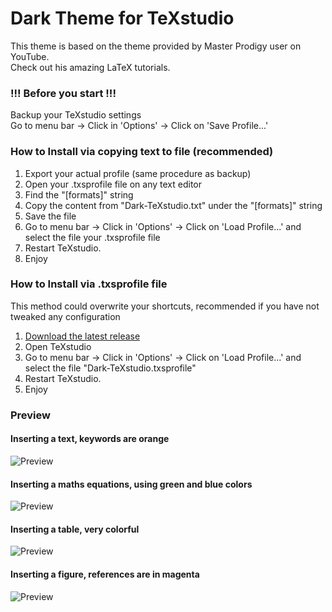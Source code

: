 # Dark Theme for TeXstudio

This theme is based on the theme provided by Master Prodigy user on YouTube.<br/>
Check out his amazing LaTeX tutorials.

### !!! Before you start !!! 
Backup your TeXstudio settings  
Go to menu bar -> Click in 'Options'  -> Click on 'Save Profile...'

### How to Install via copying text to file (recommended)

1. Export your actual profile (same procedure as backup)
2. Open your .txsprofile file on any text editor
3. Find the "[formats]" string
4. Copy the content from "Dark-TeXstudio.txt" under the "[formats]" string
5. Save the file
3. Go to menu bar -> Click in 'Options'  -> Click on 'Load Profile...' and select the file your .txsprofile file
6. Restart TeXstudio.
7. Enjoy

### How to Install via .txsprofile file

This method could overwrite your shortcuts, recommended if you have not tweaked any configuration

1. [Download the latest release](https://github.com/hasecilu/Dark-TeXstudio/archive/master.zip)
2. Open TeXstudio
3. Go to menu bar -> Click in 'Options'  -> Click on 'Load Profile...' and select the file "Dark-TeXstudio.txsprofile"
4. Restart TeXstudio.
5. Enjoy

### Preview

#### Inserting a text, keywords are orange
![Preview](https://raw.github.com/hasecilu/Dark-TeXstudio/master/images/Text.png)
#### Inserting a maths equations, using green and blue colors
![Preview](https://raw.github.com/hasecilu/Dark-TeXstudio/master/images/Maths.png)
#### Inserting a table, very colorful
![Preview](https://raw.github.com/hasecilu/Dark-TeXstudio/master/images/Table.png)
#### Inserting a figure, references are in magenta
![Preview](https://raw.github.com/hasecilu/Dark-TeXstudio/master/images/Figure.png)
